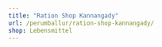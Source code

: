 ```yaml
---
title: "Ration Shop Kannangady"
url: /perumballur/ration-shop-kannangady/
shop: Lebensmittel
---
```


